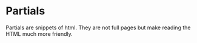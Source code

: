 # Partials
Partials are snippets of html. They are not full pages but make reading the HTML much more friendly.